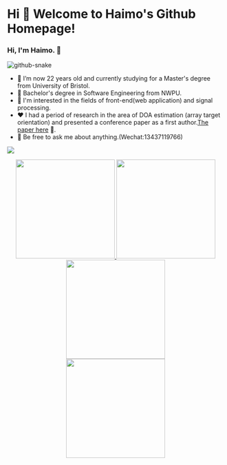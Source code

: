 # Hi 🎉 Welcome to Haimo's Github Homepage!
### Hi, I'm Haimo. 👋

<picture>
  <source media="(prefers-color-scheme: dark)" srcset="https://cdn.jsdelivr.net/gh/sun0225SUN/sun0225SUN/profile-snake-contrib/github-contribution-grid-snake-dark.svg" />
  <source media="(prefers-color-scheme: light)" srcset="https://cdn.jsdelivr.net/gh/sun0225SUN/sun0225SUN/profile-snake-contrib/github-contribution-grid-snake.svg" />
  <img alt="github-snake" src="https://cdn.jsdelivr.net/gh/sun0225SUN/sun0225SUN/profile-snake-contrib/github-contribution-grid-snake-dark.svg" />
  </picture>

- 🔭 I’m now 22 years old and currently studying for a Master's degree from University of Bristol.
- 🌱 Bachelor's degree in Software Engineering from NWPU. 
- 🤔 I'm interested in the fields of front-end(web application) and signal processing.
- ❤️ I had a period of research in the area of DOA estimation (array target orientation) and presented a conference paper as a first author.[The paper here](https://ieeexplore.ieee.org/document/10050603) 🚗.
- 💬 Be free to ask me about anything.(Wechat:13437119766)


<img src="https://cdn.jsdelivr.net/gh/sun0225SUN/sun0225SUN/assets/images/icon.png" /></div>

<p align="center">
  <a href="https://github.com/haimo724">
    <img height="230px" src="http://github-profile-summary-cards.vercel.app/api/cards/profile-details?username=haimo724&theme=react" />
  </a>
  <a href="https://github.com/haimo724">
    <img height="230px" src="https://github-readme-streak-stats.herokuapp.com/?user=haimo724&hide_border=true&card_width=338&theme=react" />
  </a>
  <a href="https://github.com/haimo724">
    <img height="230px" src="http://github-profile-summary-cards.vercel.app/api/cards/stats?username=haimo724&theme=react" />
  </a><br>
  <a href="https://github.com/haimo724">
    <img height="230px" src="https://github-readme-stats.vercel.app/api/top-langs/?username=haimo724&langs_count=8&theme=react" />
  </a>
</p>

